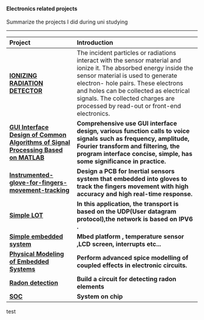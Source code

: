 #### Electronics related projects

Summarize the projects I did during uni studying

------

 

| Project                                                      | Introduction                                                 |
| :----------------------------------------------------------- | :----------------------------------------------------------- |
| **[IONIZING RADIATION DETECTOR](https://github.com/hhhtzq/Electronics-related-projects/tree/master/ALFA-BETA-GAMMA-PARTICLE-IMAGE-PROCESSING)** | The incident particles or radiations interact with the sensor material and ionize it. The absorbed energy inside the sensor material is used to generate electron- hole pairs. These electrons and holes can be collected as electrical signals. The collected charges are processed by read-out or front-end electronics. |
| **[GUI Interface Design of Common Algorithms of Signal Processing Based on MATLAB](https://github.com/hhhtzq/Electronics-related-projects/tree/master/GUI%20Interface%20Design%20of%20Common%20Algorithms%20of%20Signal%20Processing%20Based%20on%20MATLAB)** | **Comprehensive use GUI interface design, various function calls to voice signals such as frequency, amplitude, Fourier transform and filtering, the program interface concise, simple, has some significance in practice.** |
| **[Instrumented-glove-for-fingers-movement-tracking](https://github.com/hhhtzq/Electronics-related-projects/tree/master/PCB%20Project/PCB-Projects)** | **Design a PCB for Inertial sensors system that embedded into gloves to track the fingers movement with high accuracy and high real-time response.** |
| **[Simple LOT](https://github.com/hhhtzq/Electronics-related-projects/tree/master/Sensor%20Network/submit%20WSN%20code)** | **In this application, the transport is based on the UDP(User datagram protocol),the network is based on IPV6 .** |
| **[Simple embedded system](https://github.com/hhhtzq/Electronics-related-projects/tree/master/mbed_project)** | **Mbed platform , temperature sensor ,LCD screen, interrupts etc...** |
| [**Physical Modeling of Embedded Systems**](https://github.com/hhhtzq/Electronics-related-projects/tree/master/Physical%20Modeling%20of%20Embedded%20Systems) | **Perform advanced spice modelling of coupled effects in electronic circuits.** |
| **[Radon detection](https://github.com/hhhtzq/Electronics-related-projects/tree/master/Radon%20detection)** | **Build a circuit for detecting radon elements**             |
| **[SOC](https://github.com/hhhtzq/Electronics-related-projects/tree/master/SOC)** | **System on chip**                                           |

 test
